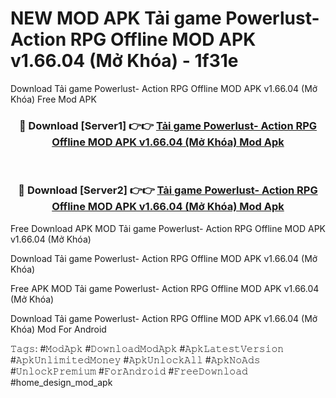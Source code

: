 # NEW MOD APK Tải game Powerlust- Action RPG Offline MOD APK v1.66.04 (Mở Khóa) - 1f31e
Download Tải game Powerlust- Action RPG Offline MOD APK v1.66.04 (Mở Khóa) Free Mod APK

<div align="center">
<h3>🔴 Download [Server1] 👉👉 <a href="https://apk-comot.site?title=Tải_game_Powerlust-_Action_RPG_Offline_MOD_APK_v1.66.04_(Mở_Khóa)">Tải game Powerlust- Action RPG Offline MOD APK v1.66.04 (Mở Khóa) Mod Apk</a></h3><br>

<h3>🔴 Download [Server2] 👉👉 <a href="https://apk-comot.site?title=Tải_game_Powerlust-_Action_RPG_Offline_MOD_APK_v1.66.04_(Mở_Khóa)">Tải game Powerlust- Action RPG Offline MOD APK v1.66.04 (Mở Khóa) Mod Apk</a></h3>
</div>


Free Download APK MOD Tải game Powerlust- Action RPG Offline MOD APK v1.66.04 (Mở Khóa)

Download Tải game Powerlust- Action RPG Offline MOD APK v1.66.04 (Mở Khóa) 

Free APK MOD Tải game Powerlust- Action RPG Offline MOD APK v1.66.04 (Mở Khóa) 

Download Tải game Powerlust- Action RPG Offline MOD APK v1.66.04 (Mở Khóa) Mod For Android

𝚃𝚊𝚐𝚜: #𝙼𝚘𝚍𝙰𝚙𝚔 #𝙳𝚘𝚠𝚗𝚕𝚘𝚊𝚍𝙼𝚘𝚍𝙰𝚙𝚔 #𝙰𝚙𝚔𝙻𝚊𝚝𝚎𝚜𝚝𝚅𝚎𝚛𝚜𝚒𝚘𝚗 #𝙰𝚙𝚔𝚄𝚗𝚕𝚒𝚖𝚒𝚝𝚎𝚍𝙼𝚘𝚗𝚎𝚢 #𝙰𝚙𝚔𝚄𝚗𝚕𝚘𝚌𝚔𝙰𝚕𝚕 #𝙰𝚙𝚔𝙽𝚘𝙰𝚍𝚜 #𝚄𝚗𝚕𝚘𝚌𝚔𝙿𝚛𝚎𝚖𝚒𝚞𝚖 #𝙵𝚘𝚛𝙰𝚗𝚍𝚛𝚘𝚒𝚍 #𝙵𝚛𝚎𝚎𝙳𝚘𝚠𝚗𝚕𝚘𝚊𝚍 #home_design_mod_apk